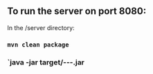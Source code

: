 ## To run the server on port 8080:

In the /server directory:

### `mvn clean package`
### `java -jar target/---.jar


